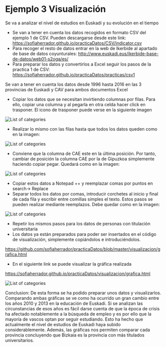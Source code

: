 # Ejemplo 3 Visualización
Se va a analizar el nivel de estudios en Euskadi y su evolución en el tiempo

- Se van a tener en cuenta los datos recogidos en formato CSV del ejemplo 1 de CSV. Pueden descargarse desde este link:
<https://sofiaherrador.github.io/practicaDatos/CSV/indicator.csv>
- Para recoger el resto de datos entrar en la web de Ikerbide al apartado de base de datos coyunturales: 
<http://www.euskadi.eus/ikerbide-base-de-datos/web01-s2oga/es/>
- Para preparar los datos y convertirlos a Excel seguir los pasos de la practica 1 de CSV:
<https://sofiaherrador.github.io/practicaDatos/practicas/csv1>

Se van a tener en cuenta los datos desde 1996 hasta 2016 en las 3 provincias de Euskadi y CAV para ambos documentos Excel
- Copiar los datos que se necesitan invirtiendo columnas por filas. Para ello, copiar una columna y al pegarla en otra celda hacer 
click en trasponer. El icono de trasponer puede verse en la siguiente imagen

![List of categories](https://sofiaherrador.github.io/practicaDatos/fotos/fotos/Capture%2028.PNG)

- Realizar lo mismo con las filas hasta que todos los datos queden como en la imagen:

![List of categories](https://sofiaherrador.github.io/practicaDatos/fotos/fotos/Capture%2029.PNG)

- Conviene que la columna de CAE este en la última posición. Por tanto, cambiar de posición la columna CAE por la de Gipuzkoa 
simplemente haciendo copiar pegar. Quedará como en la imagen:

![List of categories](https://sofiaherrador.github.io/practicaDatos/fotos/fotos/Capture%2030.PNG)

- Copiar estos datos a Notepad ++ y reemplazar comas por puntos en search-> Replace
- Separar todos los datos por comas, introducir corchetes al inicio y final de cada fila y escribir entre comillas 
simples el texto. Estos pasos se pueden realizar mediante reemplazos. Debe quedar como en la imagen:

![List of categories](https://sofiaherrador.github.io/practicaDatos/fotos/fotos/Capture%2031.PNG)

- Repetir los mismos pasos para los datos de personas con titulación universitaria
- Los datos ya están preparados para poder ser insertados en el código de visualización, simplemente copiándolos e introduciéndolos. 

<https://github.com/sofiaherrador/practicaDatos/blob/master/visualizacion/grafica.html>
- En el siguiente link se puede visualizar la gráfica realizada

<https://sofiaherrador.github.io/practicaDatos/visualizacion/grafica.html>

![List of categories](https://sofiaherrador.github.io/practicaDatos/fotos/fotos/Capture%2046.PNG)

Conclusion:
De esta forma se ha podido preparar unos datos y visualizarlos. Comparando ambas gráficas se ve como ha ocurrido un gran cambio entre los años 2010 y 2013 en la educación de Euskadi. Si se analizan las circunstancias de esos años es fácil darse cuenta de que la época de crisis ha afectado notablemente a la búsqueda de empleo y es por ello que la mayoría de vascos optan por seguir estudiando. Esto ha hecho que actualmente el nivel de estudios de Euskadi haya subido considerablemente. Además, las gráficas nos permiten comparar cada provincia concluyendo que Bizkaia es la provincia con más titulados universitarios.
